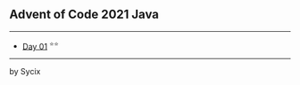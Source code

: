 ## Advent of Code 2021 Java

---

* [Day 01](https://github.com/Sycix-HK/Advent-of-Code-2021/tree/main/Java/submarine/equipment/DepthSweeper) <sup>⭐⭐</sup>

---
by Sycix
